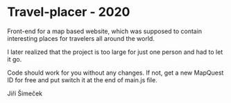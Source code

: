 # Travel-placer - 2020

Front-end for a map based website, which was supposed to contain interesting places for travelers all around the world.

I later realized that the project is too large for just one person and had to let it go.

Code should work for you without any changes. If not, get a new MapQuest ID for free and put switch it at the end of main.js file.

Jiří Šimeček
